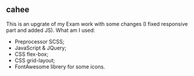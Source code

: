 ## cahee
This is an upgrate of my Exam work with some changes 
(I  fixed responsive part and added JS).
What am I used:
* Preprocessor SCSS;
* JavaScript & JQuery;
* CSS flex-box;
* CSS grid-layout;
* FontAwesome librery for some icons.